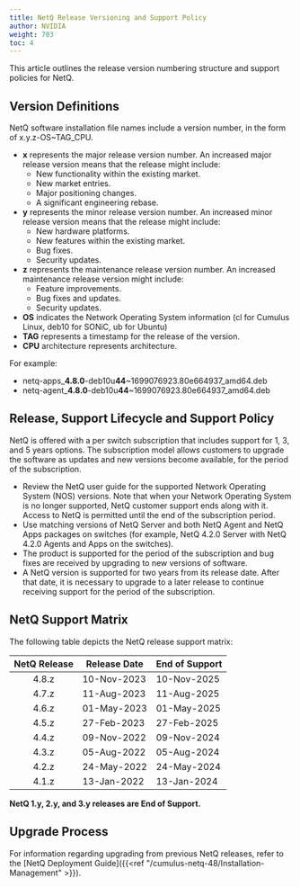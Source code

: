 ```yaml
---
title: NetQ Release Versioning and Support Policy
author: NVIDIA
weight: 703
toc: 4
---
```


This article outlines the release version numbering structure and support policies for NetQ.
## Version Definitions

NetQ software installation file names include a version number, in the form of x.y.z-OS\~TAG\_CPU.

- **x** represents the major release version number. An increased major release version means that the release might include:
    - New functionality within the existing market.
    - New market entries.
    - Major positioning changes.
    - A significant engineering rebase.
- **y** represents the minor release version number. An increased minor release version means that the release might include:
    - New hardware platforms.
    - New features within the existing market.
    - Bug fixes.
    - Security updates.
- **z** represents the maintenance release version number. An increased maintenance release version might include:
    - Feature improvements.
    - Bug fixes and updates.
    - Security updates.
- **OS** indicates the Network Operating System information (cl for Cumulus Linux, deb10 for SONiC, ub for Ubuntu)
- **TAG** represents a timestamp for the release of the version.
- **CPU** architecture represents architecture.

For example:

- netq-apps_<strong>4.8.0</strong>-deb10u<strong>44</strong>~1699076923.80e664937_amd64.deb
- netq-agent_<strong>4.8.0</strong>-deb10u<strong>44</strong>~1699076923.80e664937_amd64.deb

## Release, Support Lifecycle and Support Policy

NetQ is offered with a per switch subscription that includes support for 1, 3, and 5 years options. The subscription model allows customers to upgrade the software as updates and new versions become available, for the period of the subscription.

- Review the NetQ user guide for the supported Network Operating System (NOS) versions. Note that when your Network Operating System is no longer supported, NetQ customer support ends along with it. Access to NetQ is permitted until the end of the subscription period.
- Use matching versions of NetQ Server and both NetQ Agent and NetQ Apps packages on switches (for example, NetQ 4.2.0 Server with NetQ 4.2.0 Agents and Apps on the switches).
- The product is supported for the period of the subscription and bug fixes are received by upgrading to new versions of software.
- A NetQ version is supported for two years from its release date. After that date, it is necessary to upgrade to a later release to continue receiving support for the period of the subscription.

## NetQ Support Matrix

The following table depicts the NetQ release support matrix:

| NetQ Release | Release Date | End of Support |
| :--------: | --------- | --------- |
| 4.8.z | 10-Nov-2023 | 10-Nov-2025 |
| 4.7.z | 11-Aug-2023 | 11-Aug-2025 |
| 4.6.z | 01-May-2023 | 01-May-2025 |
| 4.5.z | 27-Feb-2023 | 27-Feb-2025 |
| 4.4.z | 09-Nov-2022 | 09-Nov-2024 |
| 4.3.z | 05-Aug-2022 | 05-Aug-2024 |
| 4.2.z | 24-May-2022 | 24-May-2024 |
| 4.1.z | 13-Jan-2022 | 13-Jan-2024 |

**NetQ 1.y, 2.y, and 3.y releases are End of Support.**

## Upgrade Process

For information regarding upgrading from previous NetQ releases, refer to the [NetQ Deployment Guide]({{<ref "/cumulus-netq-48/Installation-Management" >}}).
